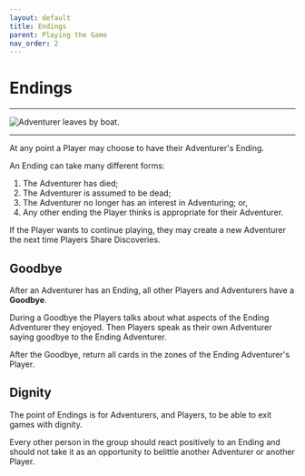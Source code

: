 ```yaml
---
layout: default
title: Endings
parent: Playing the Game
nav_order: 2
---
```


# Endings

---

<img src="https://plerpsandplerps.github.io/Sprouting-Tales/artwork/Art_Ending.png" alt="Adventurer leaves by boat.">

---

At any point a Player may choose to have their Adventurer's Ending. 

An Ending can take many different forms: 
1. The Adventurer has died; 
2. The Adventurer is assumed to be dead;
3. The Adventurer no longer has an interest in Adventuring; or, 
4. Any other ending the Player thinks is appropriate for their Adventurer.

If the Player wants to continue playing, they may create a new Adventurer the next time Players Share Discoveries. 

## Goodbye

After an Adventurer has an Ending, all other Players and Adventurers have a **Goodbye**. 

During a Goodbye the Players talks about what aspects of the Ending Adventurer they enjoyed. Then Players speak as their own Adventurer saying goodbye to the Ending Adventurer. 

After the Goodbye, return all cards in the zones of the Ending Adventurer's Player.

## Dignity

The point of Endings is for Adventurers, and Players, to be able to exit games with dignity. 

Every other person in the group should react positively to an Ending and should not take it as an opportunity to belittle another Adventurer or another Player.